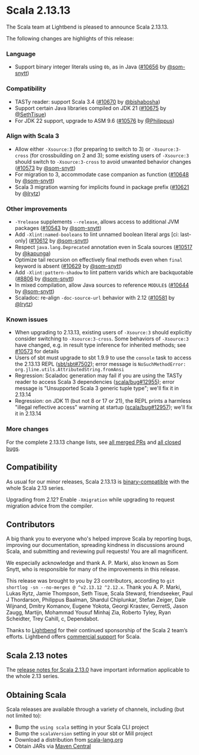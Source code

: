 # Scala 2.13.13

The Scala team at Lightbend is pleased to announce Scala 2.13.13.

The following changes are highlights of this release:

### Language

* Support binary integer literals using `0b`, as in Java ([#10656](https://github.com/scala/scala/pull/10656) by [@som-snytt](https://github.com/som-snytt))

### Compatibility

* TASTy reader: support Scala 3.4 ([#10670](https://github.com/scala/scala/pull/10670) by [@bishabosha](https://github.com/bishabosha))
* Support certain Java libraries compiled on JDK 21 ([#10675](https://github.com/scala/scala/pull/10675) by [@SethTisue](https://github.com/SethTisue))
* For JDK 22 support, upgrade to ASM 9.6 ([#10576](https://github.com/scala/scala/pull/10576) by [@Philippus](https://github.com/Philippus))

### Align with Scala 3

* Allow either `-Xsource:3` (for preparing to switch to 3) or `-Xsource:3-cross` (for crossbuilding on 2 and 3); some existing users of `-Xsource:3` should switch to `-Xsource:3-cross` to avoid unwanted behavior changes ([#10573](https://github.com/scala/scala/pull/10573) by [@som-snytt](https://github.com/som-snytt))
* For migration to 3, accommodate case companion as function ([#10648](https://github.com/scala/scala/pull/10648) by [@som-snytt](https://github.com/som-snytt))
* Scala 3 migration warning for implicits found in package prefix ([#10621](https://github.com/scala/scala/pull/10621) by [@lrytz](https://github.com/lrytz))

### Other improvements

* `-Yrelease` supplements `--release`, allows access to additional JVM packages ([#10543](https://github.com/scala/scala/pull/10543) by [@som-snytt](https://github.com/som-snytt))
* Add `-Xlint:named-booleans` to lint unnamed boolean literal args [ci: last-only] ([#10612](https://github.com/scala/scala/pull/10612) by [@som-snytt](https://github.com/som-snytt))
* Respect `java.lang.Deprecated` annotation even in Scala sources ([#10517](https://github.com/scala/scala/pull/10517) by [@kapunga](https://github.com/kapunga))
* Optimize tail recursion on effectively final methods even when `final` keyword is absent ([#10629](https://github.com/scala/scala/pull/10629) by [@som-snytt](https://github.com/som-snytt))
* Add `-Xlint:pattern-shadow` to lint pattern varids which are backquotable ([#8806](https://github.com/scala/scala/pull/8806) by [@som-snytt](https://github.com/som-snytt))
* In mixed compilation, allow Java sources to reference `MODULE$` ([#10644](https://github.com/scala/scala/pull/10644) by [@som-snytt](https://github.com/som-snytt))
* Scaladoc: re-align `-doc-source-url` behavior with 2.12 ([#10581](https://github.com/scala/scala/pull/10581) by [@lrytz](https://github.com/lrytz))

### Known issues

* When upgrading to 2.13.13, existing users of `-Xsource:3` should explicitly consider
  switching to `-Xsource:3-cross`. Some behaviors of `-Xsource:3` have changed,
  e.g. in result type inference for inherited methods; see
  [#10573](https://github.com/scala/scala/pull/10573) for details
* Users of sbt must upgrade to sbt 1.9.9 to use the `console` task
  to access the 2.13.13 REPL ([sbt/sbt#7502](https://github.com/sbt/sbt/issues/7502));
  error message is `NoSuchMethodError: org.jline.utils.AttributedString.fromAnsi`
* Regression: Scaladoc generation may fail if you are using the TASTy reader
  to access Scala 3 dependencies ([scala/bug#12955](https://github.com/scala/bug/issues/12955));
  error message is "Unsupported Scala 3 generic tuple type"; we'll fix it in 2.13.14
* Regression: on JDK 11 (but not 8 or 17 or 21), the REPL prints a
  harmless "illegal reflective access" warning at startup
  ([scala/bug#12957](https://github.com/scala/bug/issues/12957));
  we'll fix it in 2.13.14

### More changes

For the complete 2.13.13 change lists, see [all merged PRs](https://github.com/scala/scala/pulls?q=is%3Amerged%20milestone%3A2.13.13) and [all closed bugs](https://github.com/scala/bug/issues?utf8=%E2%9C%93&q=is%3Aclosed+milestone%3A2.13.13).

## Compatibility

As usual for our minor releases, Scala 2.13.13 is [binary-compatible](https://docs.scala-lang.org/overviews/core/binary-compatibility-of-scala-releases.html) with the whole Scala 2.13 series.

Upgrading from 2.12? Enable `-Xmigration` while upgrading to request migration advice from the compiler.

## Contributors

A big thank you to everyone who's helped improve Scala by reporting bugs, improving our documentation, spreading kindness in discussions around Scala, and submitting and reviewing pull requests! You are all magnificent.

We especially acknowledge and thank A. P. Marki, also known as Som Snytt, who is responsible for many of the improvements in this release.

This release was brought to you by 23 contributors, according to `git shortlog -sn --no-merges @ ^v2.13.12 ^2.12.x`. Thank you A. P. Marki, Lukas Rytz, Jamie Thompson, Seth Tisue, Scala Steward, friendseeker, Paul J Thordarson, Philippus Baalman, Shardul Chiplunkar, Stefan Zeiger, Dale Wijnand, Dmitry Komanov, Eugene Yokota, Georgi Krastev, GerretS, Jason Zaugg, Martijn, Mohammad Yousuf Minhaj Zia, Roberto Tyley, Ryan Scheidter, Trey Cahill, c, Dependabot.

Thanks to [Lightbend](https://www.lightbend.com/scala) for their continued sponsorship of the Scala 2 team’s efforts. Lightbend offers [commercial support](https://www.lightbend.com/lightbend-platform-subscription) for Scala.

## Scala 2.13 notes

The [release notes for Scala 2.13.0](https://github.com/scala/scala/releases/v2.13.0) have important information applicable to the whole 2.13 series.

## Obtaining Scala

Scala releases are available through a variety of channels, including (but not limited to):

* Bump the `using scala` setting in your Scala CLI project
* Bump the `scalaVersion` setting in your sbt or Mill project
* Download a distribution from [scala-lang.org](https://scala-lang.org/download/2.13.13.html)
* Obtain JARs via [Maven Central](https://search.maven.org/search?q=g:org.scala-lang%20AND%20v:2.13.13)

